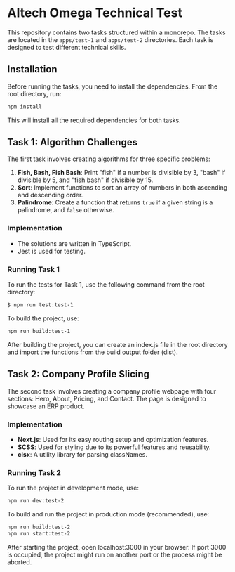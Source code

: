 # Altech Omega Technical Test

This repository contains two tasks structured within a monorepo. The tasks are located in the `apps/test-1` and `apps/test-2` directories. Each task is designed to test different technical skills.

## Installation

Before running the tasks, you need to install the dependencies. From the root directory, run:

```sh
npm install
```

This will install all the required dependencies for both tasks.

## Task 1: Algorithm Challenges

The first task involves creating algorithms for three specific problems:

1. **Fish, Bash, Fish Bash**: Print "fish" if a number is divisible by 3, "bash" if divisible by 5, and "fish bash" if divisible by 15.
2. **Sort**: Implement functions to sort an array of numbers in both ascending and descending order.
3. **Palindrome**: Create a function that returns `true` if a given string is a palindrome, and `false` otherwise.

### Implementation

- The solutions are written in TypeScript.
- Jest is used for testing.

### Running Task 1

To run the tests for Task 1, use the following command from the root directory:

```sh
$ npm run test:test-1
```

To build the project, use:

```sh
npm run build:test-1
```

After building the project, you can create an index.js file in the root directory and import the functions from the build output folder (dist).

## Task 2: Company Profile Slicing

The second task involves creating a company profile webpage with four sections: Hero, About, Pricing, and Contact. The page is designed to showcase an ERP product.

### Implementation

- **Next.js**: Used for its easy routing setup and optimization features.
- **SCSS**: Used for styling due to its powerful features and reusability.
- **clsx**: A utility library for parsing classNames.

### Running Task 2

To run the project in development mode, use:

```sh
npm run dev:test-2
```

To build and run the project in production mode (recommended), use:

```sh
npm run build:test-2
npm run start:test-2
```

After starting the project, open localhost:3000 in your browser. If port 3000 is occupied, the project might run on another port or the process might be aborted.
